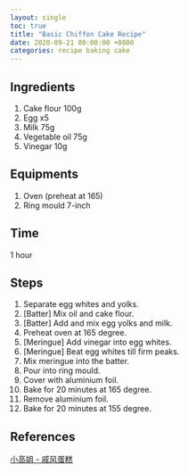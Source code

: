 ```yaml
---
layout: single
toc: true
title: "Basic Chiffon Cake Recipe"
date: 2020-09-21 00:00:00 +0800
categories: recipe baking cake
---
```


## Ingredients

1. Cake flour 100g
2. Egg x5
3. Milk 75g
4. Vegetable oil 75g
5. Vinegar 10g

## Equipments

1. Oven (preheat at 165)
2. Ring mould 7-inch

## Time

1 hour

## Steps

1. Separate egg whites and yolks.
2. [Batter] Mix oil and cake flour.
3. [Batter] Add and mix egg yolks and milk.
4. Preheat oven at 165 degree.
5. [Meringue] Add vinegar into egg whites.
6. [Meringue] Beat egg whites till firm peaks.
7. Mix meringue into the batter.
8. Pour into ring mould.
9. Cover with aluminium foil.
10. Bake for 20 minutes at 165 degree.
11. Remove aluminium foil.
12. Bake for 20 minutes at 155 degree.

## References

[小高姐 - 戚风蛋糕](https://youtu.be/nYQ5uc6plCs)
